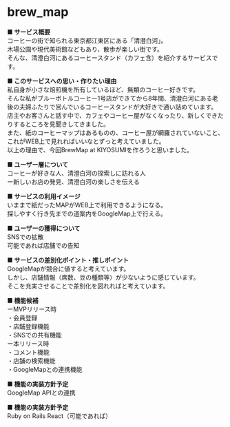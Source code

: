 # brew_map

**■ サービス概要**  
コーヒーの街で知られる東京都江東区にある「清澄白河」。  
木場公園や現代美術館などもあり、散歩が楽しい街です。  
そんな、清澄白河にあるコーヒースタンド（カフェ含）を紹介するサービスです。  

**■ このサービスへの思い・作りたい理由**  
私自身が小さな焙煎機を所有しているほど、無類のコーヒー好きです。  
そんな私がブルーボトルコーヒー1号店ができてから8年間、清澄白河にある老後の夫婦ふたりで営んでいるコーヒースタンドが大好きで通い詰めています。  
店主やお客さんと話す中で、カフェやコーヒー屋がなくなったり、新しくできたりするところを見聞きしてきました。  
また、紙のコーヒーマップはあるものの、コーヒー屋が網羅されていないこと、これがWEB上で見れればいいなとずっと考えていました。  
以上の理由で、今回BrewMap at KIYOSUMIを作ろうと思いました。

**■ ユーザー層について**  
コーヒーが好きな人、清澄白河の探索しに訪れる人  
ー新しいお店の発見、清澄白河の楽しさを伝える

**■ サービスの利用イメージ**  
いままで紙だったMAPがWEB上で利用できるようになる。  
探しやすく行き先までの道案内をGoogleMap上で行える。

**■ ユーザーの獲得について**  
SNSでの拡散  
可能であれば店舗での告知

**■ サービスの差別化ポイント・推しポイント**  
GoogleMapが競合に値すると考えています。  
しかし、店舗情報（席数、豆の種類等）が少ないように感じています。  
そこを充実させることで差別化を図れればと考えています。  

**■ 機能候補**  
ーMVPリリース時  
・会員登録  
・店舗登録機能  
・SNSでの共有機能  
ー本リリース時  
・コメント機能  
・店舗の検索機能  
・GoogleMapとの連携機能

**■ 機能の実装方針予定**  
GoogleMap APIとの連携  

**■ 機能の実装方針予定**  
Ruby on Rails
React（可能であれば）